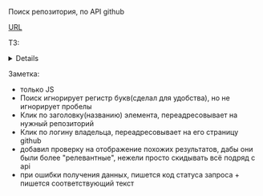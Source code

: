 Поиск репозитория, по API github  

[URL](https://guyfromekb.github.io/projects/github-search/index.html)


ТЗ:<details> 
1. Поле для ввода ключевого слова для поиска на гитхаб. По клику обращение к API github.
2. Блок со списком результатов.
3. Если список пуст должно быть сообщение об этом.
4. Если во время поиска произошла ошибка должно быть сообщение об этом.
5. Если получен результат, то отображение списка. В списке отображать
6. 3-4 параметра (на ваше усмотрение).
7. Ключевое - для каждого элемента должно отображаться название. И название должно бытьссылкой, которая при клике открывается в новом окне и ведет на нужный репозиторий на гитхаб.
8. Блок с количеством подходящих под поиск репозиториев. В самих результатах достаточно отображать первые 10 подходящих элементов.
</details> 

Заметка: 
- только JS 
- Поиск игнорирует регистр букв(сделал для удобства), но не игнорирует пробелы
- Клик по заголовку(названию) элемента, переадресовывает на нужный репозиторий
- Клик по логину владельца, переадресовывает на его страницу github
- добавил проверку на  отображение похожих результатов, дабы они были более "релевантные", нежели просто скидывать всё подряд с api
- при ошибки получения данных, пишется код статуса запроса + пишется соответствующий текст 
